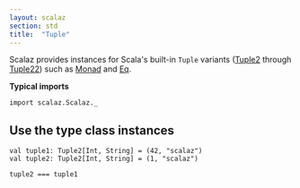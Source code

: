 ```yaml
---
layout: scalaz
section: std
title:  "Tuple"
---
```


Scalaz provides instances for Scala's built-in `Tuple` variants ([Tuple2](https://www.scala-lang.org/api/current/scala/Tuple2.html) through [Tuple22](https://www.scala-lang.org/api/current/scala/Tuple22.html)) such as [Monad](../tc/Monad.html) and [Eq](../tc/Eq.html).

**Typical imports**

```tut:silent
import scalaz.Scalaz._
```

## Use the type class instances

```tut
val tuple1: Tuple2[Int, String] = (42, "scalaz")
val tuple2: Tuple2[Int, String] = (1, "scalaz")

tuple2 === tuple1
```
